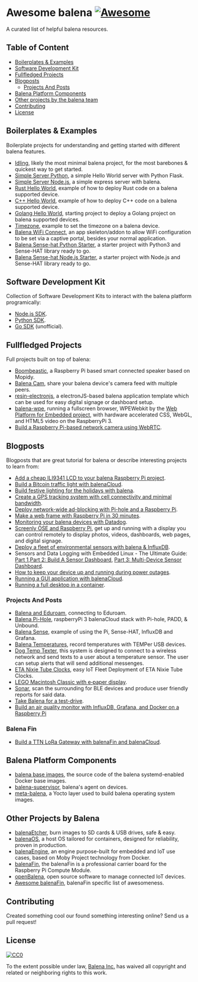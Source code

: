 # Awesome balena [![Awesome](https://awesome.re/badge-flat2.svg)](https://awesome.re)

A curated list of helpful balena resources.

## Table of Content

* [Boilerplates &amp; Examples](#boilerplates--examples)
* [Software Development Kit](#software-development-kit)
* [Fullfledged Projects](#fullfledged-projects)
* [Blogposts](#blogposts)
  * [Projects And Posts](#community-projects-and-posts)
* [Balena Platform Components](#balena-platform-components)
* [Other projects by the balena team](#other-projects-by-the-balena-team)
* [Contributing](#contributing)
* [License](#license)

## Boilerplates & Examples

Boilerplate projects for understanding and getting started with different balena features.

* [Idling](https://github.com/balena-io-projects/balena-idling), likely the most minimal balena project, for the most barebones & quickest way to get started.
* [Simple Server Python](https://github.com/balena-io-projects/simple-server-python), a simple Hello World server with Python Flask.
* [Simple Server Node.js](https://github.com/balena-io-projects/simple-server-node), a simple express server with balena.
* [Rust Hello World](https://github.com/balena-io-projects/balena-rust-hello-world), example of how to deploy Rust code on a balena supported device.
* [C++ Hello World](https://github.com/balena-io-projects/balena-cpp-hello-world), example of how to deploy C++ code on a balena supported device.
* [Golang Hello World](https://github.com/balena-io-projects/balena-go-hello-world), starting project to deploy a Golang project on balena supported devices.
* [Timezone](https://github.com/balena-io-playground/balena-timezone), example to set the timezone on a balena device.
* [Balena WiFi Connect](https://github.com/balena-io/wifi-connect), an app skeleton/addon to allow WiFi configuration to be set via a captive portal, besides your normal application.
* [Balena Sense-hat Python Starter](https://github.com/balena-io-playground/balena-sense-hat-python-starter), a starter project with Python3 and Sense-HAT library ready to go.
* [Balena Sense-hat Node.js Starter](https://github.com/balena-io-playground/node-sense-hat), a starter project with Node.js and Sense-HAT library ready to go.

## Software Development Kit

Collection of Software Development Kits to interact with the balena platform programically:

* [Node.js SDK](https://github.com/balena-io/balena-sdk).
* [Python SDK](https://github.com/balena-io/balena-sdk-python).
* [Go SDK](https://github.com/gernest/resingo) (unofficial).

## Fullfledged Projects

Full projects built on top of balena:

* [Boombeastic](https://github.com/balena-io-projects/boombeastic), a Raspberry Pi based smart connected speaker based on Mopidy.
* [Balena Cam](https://github.com/balena-io-playground/balena-cam), share your balena device's camera feed with multiple peers.
* [resin-electronjs](https://github.com/balena-io/resin-electronjs), a electronJS-based balena application template which can be used for easy digital signage or dashboard setup.
* [balena-wpe](https://github.com/balena-io-projects/balena-wpe), running a fullscreen browser, WPEWebkit by the [Web Platform for Embedded project](https://github.com/WebPlatformForEmbedded), with hardware accelerated CSS, WebGL, and HTML5 video on the RaspberryPi 3.
* [Build a Raspberry Pi-based network camera using WebRTC](https://www.balena.io/blog/build-a-raspberry-pi-based-network-camera/).

## Blogposts

Blogposts that are great tutorial for balena or describe interesting projects to learn from:

* [Add a cheap ILI9341 LCD to your balena Raspberry Pi project](https://www.balena.io/blog/add-a-cheap-ili9341-lcd-to-your-resin-io-raspberry-pi-project/).
* [Build a Bitcoin traffic light with balenaCloud](https://www.balena.io/blog/build-a-bitcoin-traffic-light-with-balenacloud/).
* [Build festive lighting for the holidays with balena](https://www.balena.io/blog/build-festive-lighting-for-the-holidays-with-balena/).
* [Create a GPS tracking system with cell connectivity and minimal bandwidth](https://www.balena.io/blog/balena-fin-gps-tracker-project/).
* [Deploy network-wide ad-blocking with Pi-hole and a Raspberry Pi](https://www.balena.io/blog/deploy-network-wide-ad-blocking-with-pi-hole-and-a-raspberry-pi/).
* [Make a web frame with Raspberry Pi in 30 minutes](https://www.balena.io/blog/make-a-web-frame-with-raspberry-pi-in-30-minutes/).
* [Monitoring your balena devices with Datadog](https://www.balena.io/blog/monitoring-your-balena-devices-with-datadog/).
* [Screenly OSE and Raspberry Pi](https://www.balena.io/blog/deploy-free-digital-signage-software-screenly-ose/), get up and running with a display you can control remotely to display photos, videos, dashboards, web pages, and digital signage.
* [Deploy a fleet of environmental sensors with balena & InfluxDB](https://www.balena.io/blog/deploy-a-fleet-of-environmental-sensors-with-balena-influxdb/).
* Sensors and Data Logging with Embedded Linux - The Ultimate Guide: [Part 1](https://www.balena.io/blog/sensors-and-data-logging-with-embedded-linux-the-ultimate-guide-part-1/),[Part 2: Build A Sensor Dashboard](https://www.balena.io/blog/logging-data-with-balena-part-2-build-a-sensor-dashboard/), [Part 3: Multi-Device Sensor Dashboard](https://www.balena.io/blog/sensors-and-data-logging-with-embedded-linux-the-ultimate-guide-part-3-multi-device-sensor-dashboard/).
* [How to keep your device up and running during power outages](https://www.balena.io/blog/how-to-keep-your-device-up-and-running-during-power-outages/).
* [Running a GUI application with balenaCloud](https://www.balena.io/blog/running-a-gui-application-with-balenacloud/).
* [Running a full desktop in a container](https://www.balena.io/blog/running-a-desktop-manager-with-balena/).

### Projects And Posts

* [Balena and Eduroam](https://medium.com/@bucknall/balenaos-connecting-to-eduroam-26312e7859b5), connecting to Eduroam.
* [Balena Pi-Hole](https://github.com/klutchell/balena-pihole), raspberryPi 3 balenaCloud stack with Pi-hole, PADD, & Unbound.
* [Balena Sense](https://github.com/balena-io-playground/balena-sensehat-example), example of using the Pi, Sense-HAT, InfluxDB and Grafana.
* [Balena Temperatures](https://github.com/willswire/balena-temperatures), record temperatures with TEMPer USB devices.
* [Dog Temp Texter](https://github.com/sako0938/DogTempTexter), this system is designed to connect to a wireless network and send texts to a user about a temperature sensor. The user can setup alerts that will send additional messenges.
* [ETA Nixie Tube Clocks](https://surfncircuits.com/2018/12/17/easy-iot-fleet-deployment-of-eta-nixie-tube-clocks/), easy IoT Fleet Deployment of ETA Nixie Tube Clocks.
* [LEGO Macintosh Classic with e‑paper display](https://jann.is/lego-macintosh-classic/).
* [Sonar](https://github.com/databat-io/sonar), scan the surrounding for BLE devices and produce user friendly reports for said data.
* [Take Balena for a test-drive](http://blog.alexellis.io/resin-io-test-drive/).
* [Build an air quality monitor with InfluxDB, Grafana, and Docker on a Raspberry Pi](https://www.balena.io/blog/build-an-environment-and-air-quality-monitor-with-raspberry-pi/)

### Balena Fin
* [Build a TTN LoRa Gateway with balenaFin and balenaCloud](https://www.balena.io/blog/build-a-ttn-lora-gateway-with-balenafin-and-balenacloud/).

## Balena Platform Components

* [balena base images](https://github.com/balena-io-library/base-images), the source code of the balena systemd-enabled Docker base images.
* [balena-supervisor](https://github.com/balena-io/balena-supervisor), balena's agent on devices.
* [meta-balena](https://github.com/balena-os/meta-balena), a Yocto layer used to build balena operating system images.

## Other Projects by Balena

* [balenaEtcher](https://www.balena.io/etcher/), burn images to SD cards & USB drives, safe & easy.
* [balenaOS](https://www.balena.io/os/), a host OS tailored for containers, designed for reliability, proven in production.
* [balenaEngine](https://www.balena.io/engine/), an engine purpose-built for embedded and IoT use cases, based on Moby Project technology from Docker.
* [balenaFin](https://www.balena.io/fin/), the balenaFin is a professional carrier board for the Raspberry Pi Compute Module.
* [openBalena](https://www.balena.io/open/), open source software to manage connected IoT devices.
* [Awesome balenaFin](https://github.com/balena-io-playground/awesome-balena-fin), balenaFin specific list of awesomeness.

## Contributing

Created something cool our found something interesting online? Send us a pull request!

## License

[![CC0](http://mirrors.creativecommons.org/presskit/buttons/88x31/svg/cc-zero.svg)](https://creativecommons.org/publicdomain/zero/1.0/)

To the extent possible under law, [Balena Inc.](https://balena.io) has waived all copyright and related or neighboring rights to this work.
